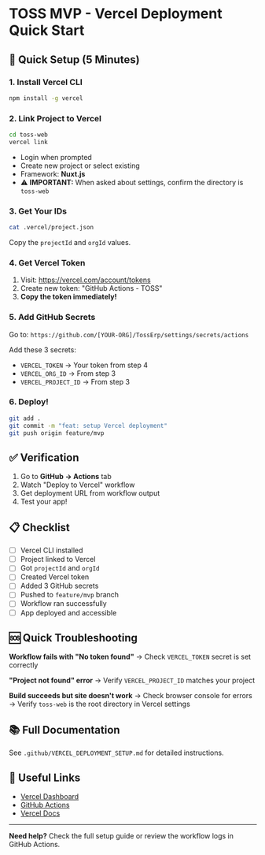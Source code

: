 # TOSS MVP - Vercel Deployment Quick Start

## 🚀 Quick Setup (5 Minutes)

### 1. Install Vercel CLI
```bash
npm install -g vercel
```

### 2. Link Project to Vercel
```bash
cd toss-web
vercel link
```
- Login when prompted
- Create new project or select existing
- Framework: **Nuxt.js**
- ⚠️ **IMPORTANT:** When asked about settings, confirm the directory is `toss-web`

### 3. Get Your IDs
```bash
cat .vercel/project.json
```
Copy the `projectId` and `orgId` values.

### 4. Get Vercel Token
1. Visit: https://vercel.com/account/tokens
2. Create new token: "GitHub Actions - TOSS"
3. **Copy the token immediately!**

### 5. Add GitHub Secrets
Go to: `https://github.com/[YOUR-ORG]/TossErp/settings/secrets/actions`

Add these 3 secrets:
- `VERCEL_TOKEN` → Your token from step 4
- `VERCEL_ORG_ID` → From step 3
- `VERCEL_PROJECT_ID` → From step 3

### 6. Deploy!
```bash
git add .
git commit -m "feat: setup Vercel deployment"
git push origin feature/mvp
```

## ✅ Verification

1. Go to **GitHub → Actions** tab
2. Watch "Deploy to Vercel" workflow
3. Get deployment URL from workflow output
4. Test your app!

## 📋 Checklist

- [ ] Vercel CLI installed
- [ ] Project linked to Vercel
- [ ] Got `projectId` and `orgId`
- [ ] Created Vercel token
- [ ] Added 3 GitHub secrets
- [ ] Pushed to `feature/mvp` branch
- [ ] Workflow ran successfully
- [ ] App deployed and accessible

## 🆘 Quick Troubleshooting

**Workflow fails with "No token found"**
→ Check `VERCEL_TOKEN` secret is set correctly

**"Project not found" error**
→ Verify `VERCEL_PROJECT_ID` matches your project

**Build succeeds but site doesn't work**
→ Check browser console for errors
→ Verify `toss-web` is the root directory in Vercel settings

## 📚 Full Documentation

See `.github/VERCEL_DEPLOYMENT_SETUP.md` for detailed instructions.

## 🔗 Useful Links

- [Vercel Dashboard](https://vercel.com/dashboard)
- [GitHub Actions](https://github.com/Toss-Online-Services/TossErp/actions)
- [Vercel Docs](https://vercel.com/docs)

---

**Need help?** Check the full setup guide or review the workflow logs in GitHub Actions.

